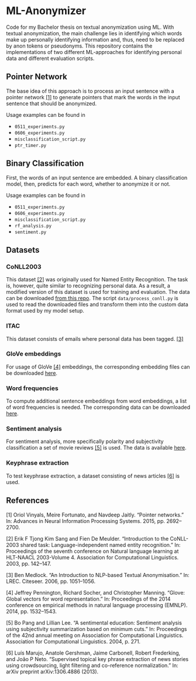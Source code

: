 # ML-Anonymizer
Code for my Bachelor thesis on textual anonymization using ML.
With textual anonymization, the main challenge lies in identifying which words make up personally identifying information and, thus, need to be replaced by anon tokens or pseudonyms.
This repository contains the implementations of two different ML-approaches for identifying personal data and different evaluation scripts.

## Pointer Network
The base idea of this approach is to process an input sentence with a pointer network [[1]](#1) to generate pointers that mark the words in the input sentence that should be anonymized.

Usage examples can be found in 
- `0511_experiments.py`
- `0606_experiments.py`
- `misclassification_script.py`
- `ptr_timer.py`

## Binary Classification
First, the words of an input sentence are embedded.
A binary classification model, then, predicts for each word, whether to anonymize it or not.

Usage examples can be found in
- `0511_experiments.py`
- `0606_experiments.py`
- `misclassification_script.py`
- `rf_analysis.py`
- `sentiment.py`

## Datasets

### CoNLL2003
This dataset [[2]](#2) was originally used for Named Entity Recognition.
The task is, however, quite similar to recognizing personal data.
As a result, a modified version of this dataset is used for training and evaluation.
The data can be downloaded [from this repo](https://github.com/Franck-Dernoncourt/NeuroNER/tree/master/neuroner/data/conll2003/en).
The script `data/process_conll.py` is used to read the downloaded files and transform them into the custom data format used by my model setup.

### ITAC
This dataset consists of emails where personal data has been tagged. [[3]](#3)

### GloVe embeddings
For usage of GloVe [[4]](#4) embeddings, the corresponding embedding files can be downloaded [here](https://nlp.stanford.edu/projects/glove/).

### Word frequencies
To compute additional sentence embeddings from word embeddings, a list of word frequencies is needed.
The corresponding data can be downloaded [here](https://github.com/IlyaSemenov/wikipedia-word-frequency/blob/master/results/enwiki-20190320-words-frequency.txt).

### Sentiment analysis
For sentiment analysis, more specifically polarity and subjectivity classification a set of movie reviews [[5]](#5) is used.
The data is available [here](http://www.cs.cornell.edu/people/pabo/movie-review-data/).

### Keyphrase extraction
To test keyphrase extraction, a dataset consisting of news articles [[6]](#6) is used.

## References
<a id="1">[1]</a>
Oriol Vinyals, Meire Fortunato, and Navdeep Jaitly.
“Pointer networks.”
In: Advances in Neural Information Processing Systems. 2015, pp. 2692–2700.

<a id="2">[2]</a>
Erik F Tjong Kim Sang and Fien De Meulder.
“Introduction to the CoNLL-2003 shared task: Language-independent named entity recognition.”
In: Proceedings of the seventh conference on Natural language learning at HLT-NAACL 2003-Volume 4. Association for Computational Linguistics.
2003, pp. 142–147.

<a id="3">[3]</a>
Ben Medlock.
“An Introduction to NLP-based Textual Anonymisation.”
In: LREC. Citeseer. 2006, pp. 1051–1056.

<a id="4">[4]</a>
Jeffrey Pennington, Richard Socher, and Christopher Manning.
“Glove: Global vectors for word representation.”
In: Proceedings of the 2014 conference on empirical methods in natural language processing (EMNLP). 2014, pp. 1532–1543.

<a id="5">[5]</a>
Bo Pang and Lillian Lee.
“A sentimental education: Sentiment analysis using subjectivity summarization based on minimum cuts.”
In: Proceedings of the 42nd annual meeting on Association for Computational Linguistics.
Association for Computational Linguistics. 2004, p. 271.

<a id="6">[6]</a>
Luís Marujo, Anatole Gershman, Jaime Carbonell, Robert Frederking, and João P Neto.
“Supervised topical key phrase extraction of news stories using crowdsourcing, light filtering and co-reference normalization.”
In: arXiv preprint arXiv:1306.4886 (2013).
